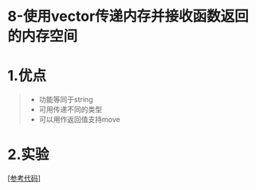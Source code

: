 # 8-使用vector传递内存并接收函数返回的内存空间

# 1.优点

>- 功能等同于string
>- 可用传递不同的类型
>- 可以用作返回值支持move

# 2.实验

[[参考代码]]()

>
>
>